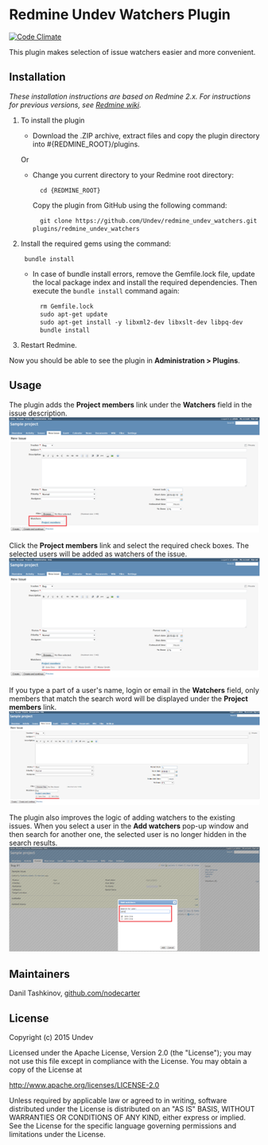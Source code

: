 # Redmine Undev Watchers Plugin

[![Code Climate](https://codeclimate.com/github/Undev/redmine_undev_watchers.png)](https://codeclimate.com/github/Undev/redmine_undev_watchers)

This plugin makes selection of issue watchers easier and more convenient.

## Installation

*These installation instructions are based on Redmine 2.x. For instructions for previous versions, see [Redmine wiki](http://www.redmine.org/projects/redmine/wiki/Plugins).*

1. To install the plugin
    * Download the .ZIP archive, extract files and copy the plugin directory into #{REDMINE_ROOT}/plugins.
    
    Or

    * Change you current directory to your Redmine root directory:  

            cd {REDMINE_ROOT}
            
      Copy the plugin from GitHub using the following command:
      
            git clone https://github.com/Undev/redmine_undev_watchers.git plugins/redmine_undev_watchers
            
2. Install the required gems using the command:  

        bundle install  

    * In case of bundle install errors, remove the Gemfile.lock file, update the local package index and install the required dependencies. Then execute the `bundle install` command again:  

            rm Gemfile.lock
            sudo apt-get update
            sudo apt-get install -y libxml2-dev libxslt-dev libpq-dev
            bundle install
            
3. Restart Redmine.

Now you should be able to see the plugin in **Administration > Plugins**.

## Usage

The plugin adds the **Project members** link under the **Watchers** field in the issue description.  
![project members link](undev_watchers_1.PNG)

Click the **Project members** link and select the required check boxes. The selected users will be added as watchers of the issue.  
![select user](undev_watchers_2.PNG)

If you type a part of a user's name, login or email in the **Watchers** field, only members that match the search word will be displayed under the **Project members** link.  
![search for users](undev_watchers_3.PNG)

The plugin also improves the logic of adding watchers to the existing issues. When you select a user in the **Add watchers** pop-up window and then search for another one, the selected user is no longer hidden in the search results.  
![search for users](undev_watchers_4.PNG)

## Maintainers

Danil Tashkinov, [github.com/nodecarter](https://github.com/nodecarter)

## License

Copyright (c) 2015 Undev

Licensed under the Apache License, Version 2.0 (the "License");
you may not use this file except in compliance with the License.
You may obtain a copy of the License at

http://www.apache.org/licenses/LICENSE-2.0

Unless required by applicable law or agreed to in writing, software
distributed under the License is distributed on an "AS IS" BASIS,
WITHOUT WARRANTIES OR CONDITIONS OF ANY KIND, either express or implied.
See the License for the specific language governing permissions and
limitations under the License.